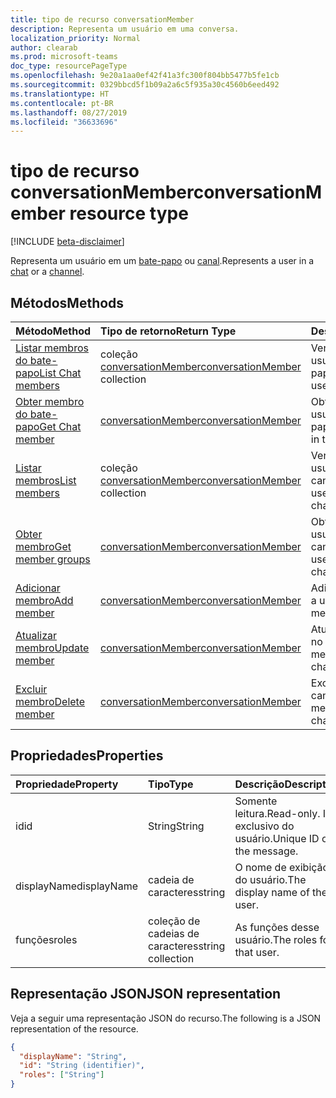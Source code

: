 ```yaml
---
title: tipo de recurso conversationMember
description: Representa um usuário em uma conversa.
localization_priority: Normal
author: clearab
ms.prod: microsoft-teams
doc_type: resourcePageType
ms.openlocfilehash: 9e20a1aa0ef42f41a3fc300f804bb5477b5fe1cb
ms.sourcegitcommit: 0329bbcd5f1b09a2a6c5f935a30c4560b6eed492
ms.translationtype: HT
ms.contentlocale: pt-BR
ms.lasthandoff: 08/27/2019
ms.locfileid: "36633696"
---
```

# <a name="conversationmember-resource-type"></a><span data-ttu-id="fccc0-103">tipo de recurso conversationMember</span><span class="sxs-lookup"><span data-stu-id="fccc0-103">conversationMember resource type</span></span>

[!INCLUDE [beta-disclaimer](../../includes/beta-disclaimer.md)]

<span data-ttu-id="fccc0-104">Representa um usuário em um [bate-papo](chat.md) ou [canal](channel.md).</span><span class="sxs-lookup"><span data-stu-id="fccc0-104">Represents a user in a [chat](chat.md) or a [channel](channel.md).</span></span>

## <a name="methods"></a><span data-ttu-id="fccc0-105">Métodos</span><span class="sxs-lookup"><span data-stu-id="fccc0-105">Methods</span></span>

| <span data-ttu-id="fccc0-106">Método</span><span class="sxs-lookup"><span data-stu-id="fccc0-106">Method</span></span>       | <span data-ttu-id="fccc0-107">Tipo de retorno</span><span class="sxs-lookup"><span data-stu-id="fccc0-107">Return Type</span></span>  |<span data-ttu-id="fccc0-108">Descrição</span><span class="sxs-lookup"><span data-stu-id="fccc0-108">Description</span></span>|
|:---------------|:--------|:----------|
|[<span data-ttu-id="fccc0-109">Listar membros do bate-papo</span><span class="sxs-lookup"><span data-stu-id="fccc0-109">List Chat members</span></span>](../api/conversationmember-list.md) | <span data-ttu-id="fccc0-110">coleção [conversationMember](conversationmember.md)</span><span class="sxs-lookup"><span data-stu-id="fccc0-110">[conversationMember](conversationmember.md) collection</span></span> | <span data-ttu-id="fccc0-111">Ver a lista de todos os usuários no bate-papo.</span><span class="sxs-lookup"><span data-stu-id="fccc0-111">Get the list of all users in the chat.</span></span>|
|[<span data-ttu-id="fccc0-112">Obter membro do bate-papo</span><span class="sxs-lookup"><span data-stu-id="fccc0-112">Get Chat member</span></span>](../api/conversationmember-get.md) | [<span data-ttu-id="fccc0-113">conversationMember</span><span class="sxs-lookup"><span data-stu-id="fccc0-113">conversationMember</span></span>](conversationmember.md) | <span data-ttu-id="fccc0-114">Obter um único usuário no bate-papo.</span><span class="sxs-lookup"><span data-stu-id="fccc0-114">Get a single user in the chat.</span></span>|
|[<span data-ttu-id="fccc0-115">Listar membros</span><span class="sxs-lookup"><span data-stu-id="fccc0-115">List members</span></span>](../api/conversationmember-list.md) | <span data-ttu-id="fccc0-116">coleção [conversationMember](conversationmember.md)</span><span class="sxs-lookup"><span data-stu-id="fccc0-116">[conversationMember](conversationmember.md) collection</span></span> | <span data-ttu-id="fccc0-117">Ver a lista de todos os usuários no chat ou canal.</span><span class="sxs-lookup"><span data-stu-id="fccc0-117">Get the list of all users in the chat or channel.</span></span>|
|[<span data-ttu-id="fccc0-118">Obter membro</span><span class="sxs-lookup"><span data-stu-id="fccc0-118">Get member groups</span></span>](../api/conversationmember-get.md) | [<span data-ttu-id="fccc0-119">conversationMember</span><span class="sxs-lookup"><span data-stu-id="fccc0-119">conversationMember</span></span>](conversationmember.md) | <span data-ttu-id="fccc0-120">Obter um único usuário no chat ou canal.</span><span class="sxs-lookup"><span data-stu-id="fccc0-120">Get a single user in the chat or channel.</span></span>|
|[<span data-ttu-id="fccc0-121">Adicionar membro</span><span class="sxs-lookup"><span data-stu-id="fccc0-121">Add member</span></span>](../api/conversationmember-add.md) | [<span data-ttu-id="fccc0-122">conversationMember</span><span class="sxs-lookup"><span data-stu-id="fccc0-122">conversationMember</span></span>](conversationmember.md)| <span data-ttu-id="fccc0-123">Adicionar um membro a um canal.</span><span class="sxs-lookup"><span data-stu-id="fccc0-123">Add a member to a class.</span></span>|
|[<span data-ttu-id="fccc0-124">Atualizar membro</span><span class="sxs-lookup"><span data-stu-id="fccc0-124">Update member</span></span>](../api/conversationmember-update.md) | [<span data-ttu-id="fccc0-125">conversationMember</span><span class="sxs-lookup"><span data-stu-id="fccc0-125">conversationMember</span></span>](conversationmember.md)| <span data-ttu-id="fccc0-126">Atualizar um membro no canal.</span><span class="sxs-lookup"><span data-stu-id="fccc0-126">Update a member in the channel.</span></span>|
|[<span data-ttu-id="fccc0-127">Excluir membro</span><span class="sxs-lookup"><span data-stu-id="fccc0-127">Delete member</span></span>](../api/conversationmember-delete.md) | [<span data-ttu-id="fccc0-128">conversationMember</span><span class="sxs-lookup"><span data-stu-id="fccc0-128">conversationMember</span></span>](conversationmember.md)| <span data-ttu-id="fccc0-129">Excluir um membro do canal.</span><span class="sxs-lookup"><span data-stu-id="fccc0-129">Delete a member from the channel.</span></span>|

## <a name="properties"></a><span data-ttu-id="fccc0-130">Propriedades</span><span class="sxs-lookup"><span data-stu-id="fccc0-130">Properties</span></span>

| <span data-ttu-id="fccc0-131">Propriedade</span><span class="sxs-lookup"><span data-stu-id="fccc0-131">Property</span></span>   | <span data-ttu-id="fccc0-132">Tipo</span><span class="sxs-lookup"><span data-stu-id="fccc0-132">Type</span></span> |<span data-ttu-id="fccc0-133">Descrição</span><span class="sxs-lookup"><span data-stu-id="fccc0-133">Description</span></span>|
|:---------------|:--------|:----------|
|<span data-ttu-id="fccc0-134">id</span><span class="sxs-lookup"><span data-stu-id="fccc0-134">id</span></span>|<span data-ttu-id="fccc0-135">String</span><span class="sxs-lookup"><span data-stu-id="fccc0-135">String</span></span>| <span data-ttu-id="fccc0-136">Somente leitura.</span><span class="sxs-lookup"><span data-stu-id="fccc0-136">Read-only.</span></span> <span data-ttu-id="fccc0-137">ID exclusivo do usuário.</span><span class="sxs-lookup"><span data-stu-id="fccc0-137">Unique ID of the message.</span></span>|
|<span data-ttu-id="fccc0-138">displayName</span><span class="sxs-lookup"><span data-stu-id="fccc0-138">displayName</span></span>| <span data-ttu-id="fccc0-139">cadeia de caracteres</span><span class="sxs-lookup"><span data-stu-id="fccc0-139">string</span></span> | <span data-ttu-id="fccc0-140">O nome de exibição do usuário.</span><span class="sxs-lookup"><span data-stu-id="fccc0-140">The display name of the user.</span></span> |
|<span data-ttu-id="fccc0-141">funções</span><span class="sxs-lookup"><span data-stu-id="fccc0-141">roles</span></span>| <span data-ttu-id="fccc0-142">coleção de cadeias de caracteres</span><span class="sxs-lookup"><span data-stu-id="fccc0-142">string collection</span></span> | <span data-ttu-id="fccc0-143">As funções desse usuário.</span><span class="sxs-lookup"><span data-stu-id="fccc0-143">The roles for that user.</span></span> |

## <a name="json-representation"></a><span data-ttu-id="fccc0-144">Representação JSON</span><span class="sxs-lookup"><span data-stu-id="fccc0-144">JSON representation</span></span>

<span data-ttu-id="fccc0-145">Veja a seguir uma representação JSON do recurso.</span><span class="sxs-lookup"><span data-stu-id="fccc0-145">The following is a JSON representation of the resource.</span></span>

<!-- {
  "blockType": "resource",
  "optionalProperties": [

  ],
  "@odata.type": "microsoft.graph.conversationMember",
  "baseType": "",
  "keyProperty": "id"
}-->

```json
{
  "displayName": "String",
  "id": "String (identifier)",
  "roles": ["String"]
}
```

<!-- uuid: 16cd6b66-4b1a-43a1-adaf-3a886856ed98
2019-02-04 14:57:30 UTC -->
<!-- {
  "type": "#page.annotation",
  "description": "conversationMember resource",
  "keywords": "",
  "section": "documentation",
  "tocPath": ""
}-->
